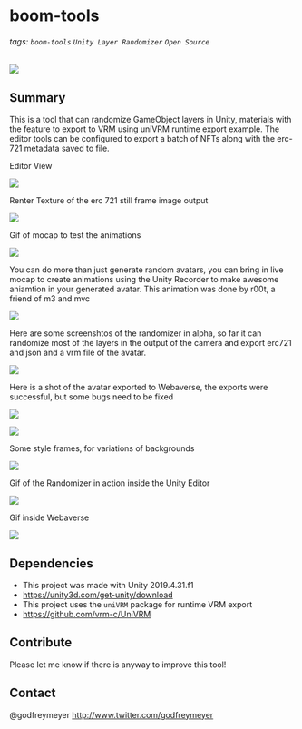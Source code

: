# boom-tools
###### tags: `boom-tools` `Unity Layer Randomizer` `Open Source`

![](https://i.imgur.com/pYkqt1h.png)

## Summary

This is a tool that can randomize GameObject layers in Unity, materials  with the feature to export to VRM using uniVRM runtime export example. The editor tools can be configured to export a batch of NFTs along with the erc-721 metadata saved to file. 

Editor View

![](https://i.imgur.com/A6SNLTk.png)


Renter Texture of the erc 721 still frame image output

![](https://i.imgur.com/brvbNQ5.jpg)


Gif of mocap to test the animations

![](https://i.imgur.com/uLwjfwx.gif)

You can do more than just generate random avatars, you can bring in live mocap to create animations using the Unity Recorder to make awesome aniamtion in your generated avatar. This animation was done by r00t, a friend of m3 and mvc

![](https://i.imgur.com/PdTNQoF.gif)

Here are some screenshtos of the randomizer in alpha, so far it can randomize most of the layers in the output of the camera and export erc721 and json and a vrm file of the avatar.

![](https://i.imgur.com/OwIoRzh.jpg)

Here is a shot of the avatar exported to Webaverse, the exports were successful, but some bugs need to be fixed

![](https://i.imgur.com/fec4fy7.png)

![](https://i.imgur.com/KZwFdho.jpg)

Some style frames, for variations of backgrounds

![](https://i.imgur.com/hz7bA6E.png)

Gif of the Randomizer in action inside the Unity Editor

![](https://i.imgur.com/qiE6Yby.gif)

Gif inside Webaverse

![](https://i.imgur.com/aDdKPCJ.gif)


## Dependencies
- This project was made with Unity 2019.4.31.f1 
- https://unity3d.com/get-unity/download
- This project uses the `uniVRM` package for runtime VRM export
- https://github.com/vrm-c/UniVRM

## Contribute
Please let me know if there is anyway to improve this tool! 

## Contact
@godfreymeyer http://www.twitter.com/godfreymeyer



